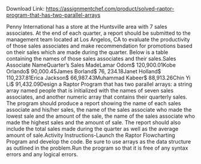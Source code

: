 Download Link: https://assignmentchef.com/product/solved-raptor-program-that-has-two-parallel-arrays
<br>
<p class="ui header product-top-header" title="Penny International has a store at the Huntsville Solution">Penny International has a store at the Huntsville area with 7 sales associates. At the end of each quarter, a report should be submitted to the management team located at Los Angelos, CA to evaluate the productivity of those sales associates and make recommendation for promotions based on their sales which are made during the quarter. Below is a table containing the names of those sales associates and their sales.Sales Associate NameQuarter’s Sales MadeLamar Odom$ 120,900.01Kobe Orlando$ 90,000.45James Borland$ 76, 234.18Janet Holland$ 110,237.81Erica Jackson$ 66,987.43Muhammad Kabeer$ 88,913.26Chin Yi Li$ 91,432.09Design a Raptor Program that has two parallel arrays: a string array named people that is initialized with the names of seven sales associates, and another numeric array that contains their quarterly sales. The program should produce a report showing the name of each sales associate and his/her sales, the name of the sales associate who made the lowest sale and the amount of the sale, the name of the sales associate who made the highest sales and the amount of sale. The report should also include the total sales made during the quarter as well as the average amount of sale.Activity Instructions-Launch the Raptor Flowcharting Program and develop the code. Be sure to use arrays as the data structure as outlined in the problem.Run the program so that it is free of any syntax errors and any logical errors.